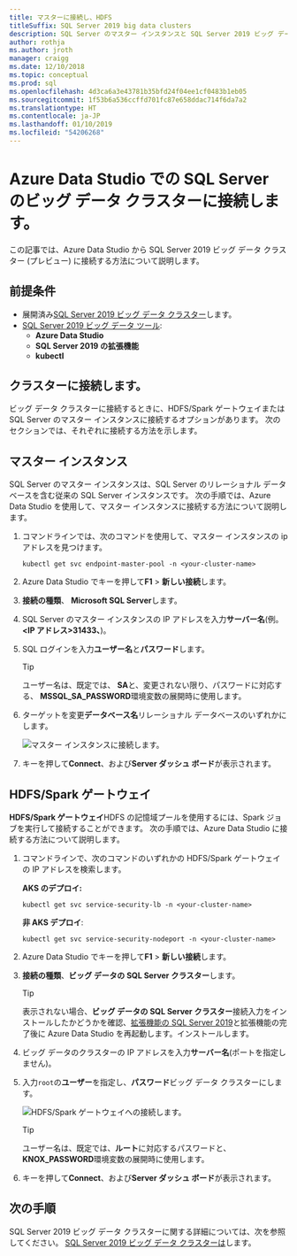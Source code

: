 ```yaml
---
title: マスターに接続し、HDFS
titleSuffix: SQL Server 2019 big data clusters
description: SQL Server のマスター インスタンスと SQL Server 2019 ビッグ データ クラスター (プレビュー) の HDFS/Spark ゲートウェイに接続する方法について説明します。
author: rothja
ms.author: jroth
manager: craigg
ms.date: 12/10/2018
ms.topic: conceptual
ms.prod: sql
ms.openlocfilehash: 4d3ca6a3e43781b35bfd24f04ee1cf0483b1eb05
ms.sourcegitcommit: 1f53b6a536ccffd701fc87e658ddac714f6da7a2
ms.translationtype: HT
ms.contentlocale: ja-JP
ms.lasthandoff: 01/10/2019
ms.locfileid: "54206268"
---
```

# <a name="connect-to-a-sql-server-big-data-cluster-with-azure-data-studio"></a>Azure Data Studio での SQL Server のビッグ データ クラスターに接続します。

この記事では、Azure Data Studio から SQL Server 2019 ビッグ データ クラスター (プレビュー) に接続する方法について説明します。

## <a name="prerequisites"></a>前提条件

- 展開済み[SQL Server 2019 ビッグ データ クラスター](deployment-guidance.md)します。
- [SQL Server 2019 ビッグ データ ツール](deploy-big-data-tools.md):
   - **Azure Data Studio**
   - **SQL Server 2019 の拡張機能**
   - **kubectl**

## <a name="connect-to-the-cluster"></a>クラスターに接続します。

ビッグ データ クラスターに接続するときに、HDFS/Spark ゲートウェイまたは SQL Server のマスター インスタンスに接続するオプションがあります。 次のセクションでは、それぞれに接続する方法を示します。

## <a id="master"></a> マスター インスタンス

SQL Server のマスター インスタンスは、SQL Server のリレーショナル データベースを含む従来の SQL Server インスタンスです。 次の手順では、Azure Data Studio を使用して、マスター インスタンスに接続する方法について説明します。

1. コマンドラインでは、次のコマンドを使用して、マスター インスタンスの ip アドレスを見つけます。

   ```
   kubectl get svc endpoint-master-pool -n <your-cluster-name>
   ```

1. Azure Data Studio でキーを押して**F1** > **新しい接続**します。

1. **接続の種類**、 **Microsoft SQL Server**します。

1. SQL Server のマスター インスタンスの IP アドレスを入力**サーバー名**(例。**\<IP アドレス\>31433、**)。

1. SQL ログインを入力**ユーザー名**と**パスワード**します。

   > [!TIP]
   > ユーザー名は、既定では、 **SA**と、変更されない限り、パスワードに対応する、 **MSSQL_SA_PASSWORD**環境変数の展開時に使用します。

1. ターゲットを変更**データベース名**リレーショナル データベースのいずれかにします。

   ![マスター インスタンスに接続します。](./media/connect-to-big-data-cluster/connect-to-cluster.png)

1. キーを押して**Connect**、および**Server ダッシュ ボード**が表示されます。

## <a id="hdfs"></a> HDFS/Spark ゲートウェイ

**HDFS/Spark ゲートウェイ**HDFS の記憶域プールを使用するには、Spark ジョブを実行して接続することができます。 次の手順では、Azure Data Studio に接続する方法について説明します。

1. コマンドラインで、次のコマンドのいずれかの HDFS/Spark ゲートウェイの IP アドレスを検索します。
   
   **AKS のデプロイ:**

   ```
   kubectl get svc service-security-lb -n <your-cluster-name>
   ```

   **非 AKS デプロイ**:

   ```
   kubectl get svc service-security-nodeport -n <your-cluster-name>
   ```
 
1. Azure Data Studio でキーを押して**F1** > **新しい接続**します。

1. **接続の種類**、**ビッグ データの SQL Server クラスター**します。

   > [!TIP]
   > 表示されない場合、**ビッグ データの SQL Server クラスター**接続入力をインストールしたかどうかを確認、[拡張機能の SQL Server 2019](../azure-data-studio/sql-server-2019-extension.md)と拡張機能の完了後に Azure Data Studio を再起動します。インストールします。

1. ビッグ データのクラスターの IP アドレスを入力**サーバー名**(ポートを指定しません)。

1. 入力`root`の**ユーザー**を指定し、**パスワード**ビッグ データ クラスターにします。

   ![HDFS/Spark ゲートウェイへの接続します。](./media/connect-to-big-data-cluster/connect-to-cluster-hdfs-spark.png)

   > [!TIP]
   > ユーザー名は、既定では、**ルート**に対応するパスワードと、 **KNOX_PASSWORD**環境変数の展開時に使用します。

1. キーを押して**Connect**、および**Server ダッシュ ボード**が表示されます。

## <a name="next-steps"></a>次の手順

SQL Server 2019 ビッグ データ クラスターに関する詳細については、次を参照してください。 [SQL Server 2019 ビッグ データ クラスターは](big-data-cluster-overview.md)します。